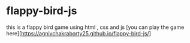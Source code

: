 # flappy-bird-js
this is a flappy bird game using html , css and js
[you can play the game here][https://agnivchakraborty25.github.io/flappy-bird-js/]
